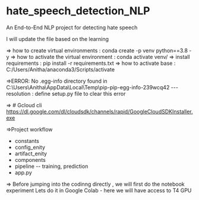 # hate_speech_detection_NLP
An End-to-End NLP project for detecting hate speech

I will update the file based on the learning


=> how to create virtual environments : conda create -p venv python==3.8 -y 
=> how to activate the virtual environment :  conda activate venv/
=> install requirements : pip install -r requirements.txt
=> how to activate base : C:/Users/Anitha/anaconda3/Scripts/activate

=>ERROR: No .egg-info directory found in C:\Users\Anitha\AppData\Local\Temp\pip-pip-egg-info-239wcq42 --- resolution : define setup.py file to clear this error

=> # Gcloud cli
https://dl.google.com/dl/cloudsdk/channels/rapid/GoogleCloudSDKInstaller.exe

=>Project workflow
- constants
- config_enity
- artifact_enity
- components
- pipeline -- training, prediction
- app.py

=> Before jumping into the codinng directly , we will first do the notebook experiment
Lets do it in Google Colab - here we will have access to T4 GPU

